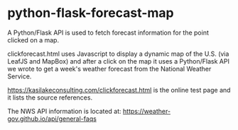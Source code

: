 # python-flask-forecast-map
A Python/Flask API is used to fetch forecast information for the point clicked on a map.

clickforecast.html uses Javascript to display a dynamic map of the U.S. (via LeafJS and MapBox) and after a click on the map it uses a Python/Flask API we wrote to get a week's weather forecast from the National Weather Service.

https://kasilakeconsulting.com/clickforecast.html is the online test page and it lists the source references.

The NWS API information is located at: https://weather-gov.github.io/api/general-faqs
